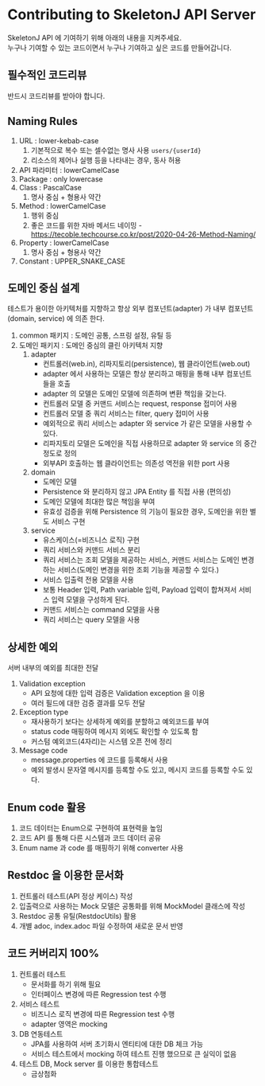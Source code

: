 # Contributing to SkeletonJ API Server

SkeletonJ API 에 기여하기 위해 아래의 내용을 지켜주세요.   
누구나 기여할 수 있는 코드이면서 누구나 기여하고 싶은 코드를 만들어갑니다.

## 필수적인 코드리뷰
반드시 코드리뷰를 받아야 합니다.
## Naming Rules
1. URL : lower-kebab-case
   1. 기본적으로 복수 또는 셀수없는 명사 사용 `users/{userId}`
   2. 리소스의 제어나 실행 등을 나타내는 경우, 동사 허용
2. API 파라미터 : lowerCamelCase
3. Package : only lowercase
4. Class : PascalCase
   1. 명사 중심 + 형용사 약간
5. Method : lowerCamelCase
   1. 행위 중심
   2. 좋은 코드를 위한 자바 메서드 네이밍 - https://tecoble.techcourse.co.kr/post/2020-04-26-Method-Naming/
6. Property : lowerCamelCase
   1. 명사 중심 + 형용사 약간
7. Constant : UPPER_SNAKE_CASE
## 도메인 중심 설계
테스트가 용이한 아키텍처를 지향하고 항상 외부 컴포넌트(adapter) 가 내부 컴포넌트(domain, service) 에 의존 한다.
1. common 패키지 : 도메인 공통, 스프링 설정, 유틸 등
2. 도메인 패키지 : 도메인 중심의 클린 아키텍처 지향
   1. adapter
       - 컨트롤러(web.in), 리파지토리(persistence), 웹 클라이언트(web.out)
       - adapter 에서 사용하는 모델은 항상 분리하고 매핑을 통해 내부 컴포넌트들을 호출
       - adapter 의 모델은 도메인 모델에 의존하며 변환 책임을 갖는다.
       - 컨트롤러 모델 중 커맨드 서비스는 request, response 접미어 사용
       - 컨트롤러 모델 중 쿼리 서비스는 filter, query 접미어 사용 
       - 예외적으로 쿼리 서비스는 adapter 와 service 가 같은 모델을 사용할 수 있다.
       - 리파지토리 모델은 도메인을 직접 사용하므로 adapter 와 service 의 중간 정도로 정의
       - 외부API 호출하는 웹 클라이언트는 의존성 역전을 위한 port 사용
   2. domain
       - 도메인 모델
       - Persistence 와 분리하지 않고 JPA Entity 를 직접 사용 (편의성)
       - 도메인 모델에 최대한 많은 책임을 부여
       - 유효성 검증을 위해 Persistence 의 기능이 필요한 경우, 도메인을 위한 별도 서비스 구현
   3. service
       - 유스케이스(=비즈니스 로직) 구현
       - 쿼리 서비스와 커맨드 서비스 분리
       - 쿼리 서비스는 조회 모델을 제공하는 서비스, 커맨드 서비스는 도메인 변경하는 서비스(도메인 변경을 위한 조회 기능을 제공할 수 있다.)
       - 서비스 입출력 전용 모델을 사용
       - 보통 Header 입력, Path variable 입력, Payload 입력이 합쳐져서 서비스 입력 모델을 구성하게 된다.
       - 커맨드 서비스는 command 모델을 사용
       - 쿼리 서비스는 query 모델을 사용
## 상세한 예외
서버 내부의 예외를 최대한 전달
1. Validation exception
    - API 요청에 대한 입력 검증은 Validation exception 을 이용
    - 여러 필드에 대한 검증 결과를 모두 전달
2. Exception type
    - 재사용하기 보다는 상세하게 예외를 분할하고 예외코드를 부여
    - status code 매핑하여 메시지 외에도 확인할 수 있도록 함
    - 커스텀 예외코드(4자리)는 시스템 오픈 전에 정리
3. Message code
    - message.properties 에 코드를 등록해서 사용
    - 예외 발생시 문자열 메시지를 등록할 수도 있고, 메시지 코드를 등록할 수도 있다.
## Enum code 활용
1. 코드 데이터는 Enum으로 구현하여 표현력을 높임
2. 코드 API 를 통해 다른 시스템과 코드 데이터 공유
3. Enum name 과 code 를 매핑하기 위해 converter 사용
## Restdoc 을 이용한 문서화
1. 컨트롤러 테스트(API 정상 케이스) 작성
2. 입출력으로 사용하는 Mock 모델은 공통화를 위해 MockModel 클래스에 작성
3. Restdoc 공통 유틸(RestdocUtils) 활용
4. 개별 adoc, index.adoc 파일 수정하여 새로운 문서 반영
## 코드 커버리지 100%
1. 컨트롤러 테스트
    - 문서화를 하기 위해 필요
    - 인터페이스 변경에 따른 Regression test 수행
2. 서비스 테스트
    - 비즈니스 로직 변경에 따른 Regression test 수행
    - adapter 영역은 mocking
3. DB 연동테스트
    - JPA를 사용하여 서버 초기화시 엔티티에 대한 DB 체크 가능
    - 서비스 테스트에서 mocking 하여 테스트 진행 했으므로 큰 실익이 없음
5. 테스트 DB, Mock server 를 이용한 통합테스트
    - 금상첨화

